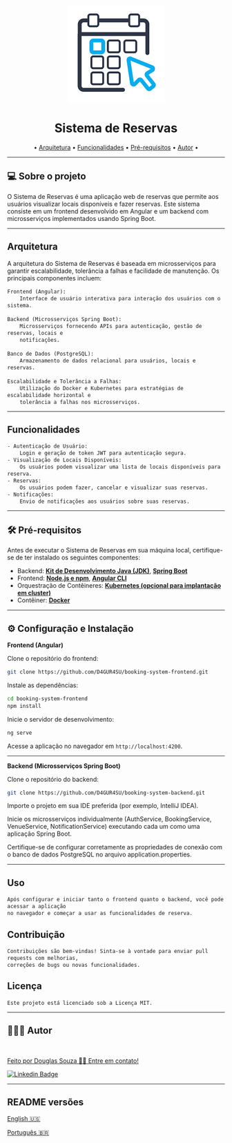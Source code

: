 <p align="center">
    <img src="assets/booking-system.png">
</p>

<h1 align="center"> Sistema de Reservas</h1>

<p align="center">
    • <a href="#-arquitetura">Arquitetura</a> •
    <a href="#-funcionalidades">Funcionalidades</a> •
    <a href="#-pré-requisitos">Pré-requisitos</a> • 
    <a href="#-autor">Autor</a> • 
</p>

---
## 💻 Sobre o projeto

O Sistema de Reservas é uma aplicação web de reservas que permite aos usuários visualizar locais disponíveis e fazer reservas. Este sistema consiste em um frontend desenvolvido em Angular e um backend com microsserviços implementados usando Spring Boot.

---
## Arquitetura

A arquitetura do Sistema de Reservas é baseada em microsserviços para garantir escalabilidade, tolerância a falhas e facilidade de manutenção. Os principais componentes incluem:

    Frontend (Angular): 
        Interface de usuário interativa para interação dos usuários com o sistema.

    Backend (Microsserviços Spring Boot): 
        Microsserviços fornecendo APIs para autenticação, gestão de reservas, locais e 
        notificações.

    Banco de Dados (PostgreSQL): 
        Armazenamento de dados relacional para usuários, locais e reservas.

    Escalabilidade e Tolerância a Falhas: 
        Utilização do Docker e Kubernetes para estratégias de escalabilidade horizontal e 
        tolerância a falhas nos microsserviços.

---
## Funcionalidades

    - Autenticação de Usuário:
        Login e geração de token JWT para autenticação segura.
    - Visualização de Locais Disponíveis:
        Os usuários podem visualizar uma lista de locais disponíveis para reserva.
    - Reservas:
        Os usuários podem fazer, cancelar e visualizar suas reservas.
    - Notificações:
        Envio de notificações aos usuários sobre suas reservas.

---
## 🛠 Pré-requisitos

Antes de executar o Sistema de Reservas em sua máquina local, certifique-se de ter instalado os seguintes componentes:

- Backend: **[Kit de Desenvolvimento Java (JDK)](https://openjdk.java.net/install/)**, **[Spring Boot](https://spring.io/projects/spring-boot/)**
- Frontend: **[Node.js e npm](https://nodejs.org/en/download)**, **[Angular CLI](https://angular.io/cli)**
- Orquestração de Contêineres: **[Kubernetes (opcional para implantação em cluster)](https://kubernetes.io/)**
- Contêiner: **[Docker](https://www.docker.com/)**

---
## ⚙️ Configuração e Instalação

**Frontend (Angular)**

Clone o repositório do frontend:

```bash 
git clone https://github.com/D4GUR4SU/booking-system-frontend.git
```

Instale as dependências:

```bash
cd booking-system-frontend
npm install
```

Inicie o servidor de desenvolvimento:

```bash
ng serve
```

Acesse a aplicação no navegador em ```http://localhost:4200```.

---
**Backend (Microsserviços Spring Boot)**

Clone o repositório do backend:

```bash
git clone https://github.com/D4GUR4SU/booking-system-backend.git
```

Importe o projeto em sua IDE preferida (por exemplo, IntelliJ IDEA).

Inicie os microsserviços individualmente (AuthService, BookingService, VenueService, NotificationService) executando cada um como uma aplicação Spring Boot.

Certifique-se de configurar corretamente as propriedades de conexão com o banco de dados PostgreSQL no arquivo application.properties.

---
## Uso
    Após configurar e iniciar tanto o frontend quanto o backend, você pode acessar a aplicação 
    no navegador e começar a usar as funcionalidades de reserva.

## Contribuição
    Contribuições são bem-vindas! Sinta-se à vontade para enviar pull requests com melhorias, 
    correções de bugs ou novas funcionalidades.

## Licença
    Este projeto está licenciado sob a Licença MIT.

---
## 👨🏻‍💻 Autor
<a href="#">
<img style="border-radius: 50%;" src="https://avatars.githubusercontent.com/u/50157211?s=120&v=4" width="100px;" alt=""/>
<br />

Feito por Douglas Souza 👋🏽 Entre em contato!

[![Linkedin Badge](https://img.shields.io/badge/-Douglas-blue?style=flat-square&logo=Linkedin&logoColor=white&link=https://www.linkedin.com/in/dagurasujava/)](https://www.linkedin.com/in/dagurasujava/)

---
## README versões

[English 🇺🇸](./README.md)

[Português 🇧🇷](./README.pt.md)